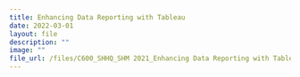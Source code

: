 ```yaml
---
title: Enhancing Data Reporting with Tableau
date: 2022-03-01
layout: file
description: ""
image: ""
file_url: /files/C600_SHHQ_SHM 2021_Enhancing Data Reporting with Tableau.pdf
---
```


